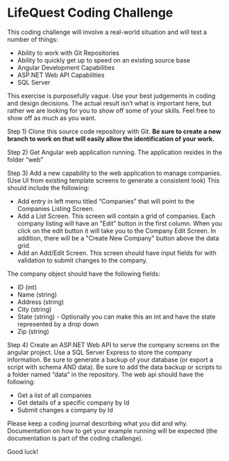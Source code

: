 # LifeQuest Coding Challenge

This coding challenge will involve a real-world situation and will test a number of things: 

* Ability to work with Git Repositories
* Ability to quickly get up to speed on an existing source base
* Angular Development Capabilities
* ASP.NET Web API Capabilities
* SQL Server

This exercise is purposefully vague.  Use your best judgements in coding and design decisions.  The actual result isn’t what is important here, but rather we are looking for you to show off some of your skills.  Feel free to show off as much as you want.   

Step 1) Clone this source code repository with Git.  **Be sure to create a new branch to work on that will easily allow the identification of your work.**

Step 2) Get Angular web application running.  The application resides in the folder “web”

Step 3) Add a new capability to the web application to manage companies.  (Use UI from existing template screens to generate a consistent look)  This should include the following: 

* Add entry in left menu titled “Companies” that will point to the Companies Listing Screen.  
* Add a List Screen. This screen will contain a grid of companies.  Each company listing will have an "Edit" button in the first column.  When you click on the edit button it will take you to the Company Edit Screen.  In addition, there will be a "Create New Company" button above the data grid.
* Add an Add/Edit Screen.  This screen should have input fields for with validation to submit changes to the company.  

The company object should have the following fields: 

* ID (int)
* Name (string)
* Address (string)
* City (string)
* State (string) - Optionally you can make this an int and have the state represented by a drop down
* Zip (string)

Step 4) Create an ASP.NET Web API to serve the company screens on the angular project.  Use a SQL Server Express to store the company information.  Be sure to generate a backup of your database (or export a script with schema AND data).  Be sure to add the data backup or scripts to a folder named “data” in the repository.  The web api should have the following: 

* Get a list of all companies
* Get details of a specific company by Id
* Submit changes a company by Id

Please keep a coding journal describing what you did and why.  Documentation on how to get your example running will be expected (the documentation is part of the coding challenge).  

Good luck!

